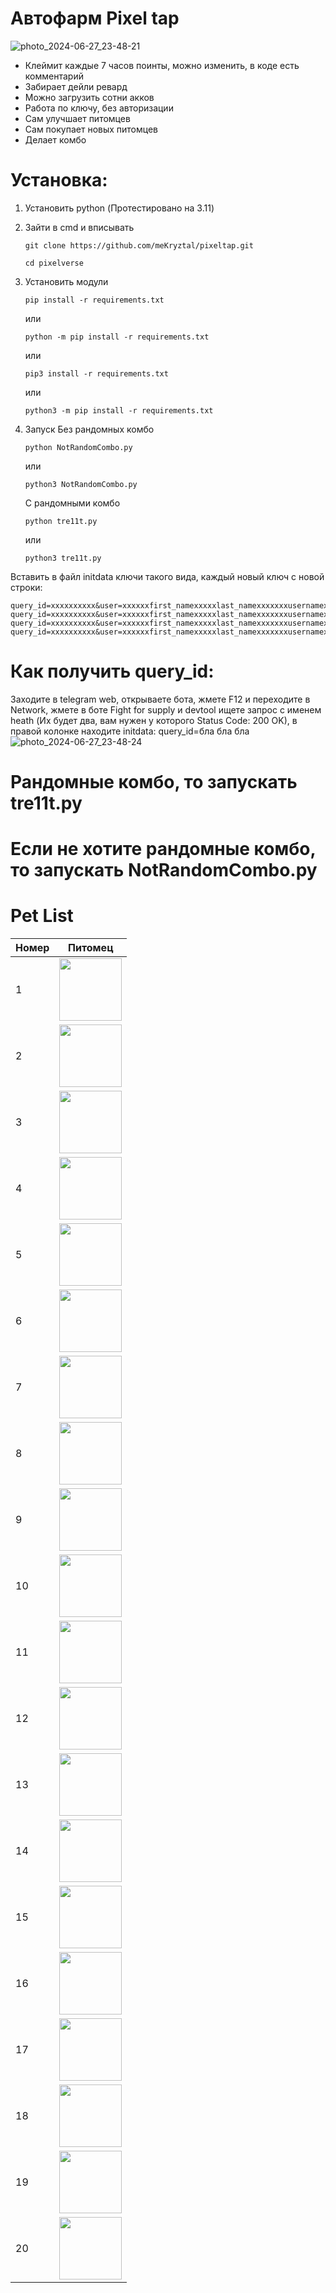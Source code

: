 # Автофарм Pixel tap
![photo_2024-06-27_23-48-21](https://github.com/meKryztal/pixeltap/assets/47853767/bd470927-bf60-4375-b4f2-13acc5f46d0a)

-  Клеймит каждые 7 часов поинты, можно изменить, в коде есть комментарий
-  Забирает дейли ревард
-  Можно загрузить сотни акков
-  Работа по ключу, без авторизации
-  Сам улучшает питомцев
-  Сам покупает новых питомцев
-  Делает комбо



# Установка:
1. Установить python (Протестировано на 3.11)

2. Зайти в cmd и вписывать
   ```
   git clone https://github.com/meKryztal/pixeltap.git
   ```
   ```
   cd pixelverse
   ```
3. Установить модули
   
   ```
   pip install -r requirements.txt
   ```

   или

   ```
   python -m pip install -r requirements.txt
   ```
   
   или
   
   ```
   pip3 install -r requirements.txt
   ```

   или

   ```
   python3 -m pip install -r requirements.txt
   ```

4. Запуск
   Без рандомных комбо
   ```
   python NotRandomCombo.py
   ```

   или

   ```
   python3 NotRandomCombo.py
   ```
   С рандомными комбо
   
   ```
   python tre11t.py
   ```

   или

   ```
   python3 tre11t.py
   ```

   
Вставить в файл initdata ключи такого вида, каждый новый ключ с новой строки:
   ```
   query_id=xxxxxxxxxx&user=xxxxxxfirst_namexxxxxlast_namexxxxxxxusernamexxxxxxxlanguage_codexxxxxxxallows_write_to_pmxxxxxxx&auth_date=xxxxxx&hash=xxxxxxx
   query_id=xxxxxxxxxx&user=xxxxxxfirst_namexxxxxlast_namexxxxxxxusernamexxxxxxxlanguage_codexxxxxxxallows_write_to_pmxxxxxxx&auth_date=xxxxxx&hash=xxxxxxx
   query_id=xxxxxxxxxx&user=xxxxxxfirst_namexxxxxlast_namexxxxxxxusernamexxxxxxxlanguage_codexxxxxxxallows_write_to_pmxxxxxxx&auth_date=xxxxxx&hash=xxxxxxx
   query_id=xxxxxxxxxx&user=xxxxxxfirst_namexxxxxlast_namexxxxxxxusernamexxxxxxxlanguage_codexxxxxxxallows_write_to_pmxxxxxxx&auth_date=xxxxxx&hash=xxxxxxx
   ```

# Как получить query_id:
Заходите в telegram web, открываете бота, жмете F12 и переходите в Network, жмете в боте Fight for supply и devtool ищете запрос с именем heath (Их будет два, вам нужен у которого Status Code: 200 OK), в правой колонке находите initdata: query_id=бла бла бла
![photo_2024-06-27_23-48-24](https://github.com/meKryztal/pixeltap/assets/47853767/9abd5c91-2acd-4991-b458-0b11c43f37fc)

# Рандомные комбо, то запускать tre11t.py
# Если не хотите рандомные комбо, то запускать NotRandomCombo.py

# Pet List
| Номер                               | Питомец                                                    |
| ---------------------------------- | ------------------------------------------------------------- |
| 1 | <img src="https://storage.googleapis.com/pixelverse-dev.appspot.com/1717749670570_1.png" width="100" height="100"> |
| 2 | <img src="https://storage.googleapis.com/pixelverse-dev.appspot.com/1717753602725_black_puma.png" width="100" height="100"> |
| 3 | <img src="https://storage.googleapis.com/pixelverse-dev.appspot.com/1717750211798_19.png" width="100" height="100"> |
| 4 | <img src="https://storage.googleapis.com/pixelverse-dev.appspot.com/1717750211795_16.png" width="100" height="100"> |
| 5 | <img src="https://storage.googleapis.com/pixelverse-dev.appspot.com/1717750072415_13.png" width="100" height="100"> |
| 6 | <img src="https://storage.googleapis.com/pixelverse-dev.appspot.com/1717750072416_15.png" width="100" height="100"> |
| 7 | <img src="https://storage.googleapis.com/pixelverse-dev.appspot.com/1717749670581_5.png" width="100" height="100"> |
| 8 | <img src="https://storage.googleapis.com/pixelverse-dev.appspot.com/1717749762365_8.png" width="100" height="100"> |
| 9 | <img src="https://storage.googleapis.com/pixelverse-dev.appspot.com/1717749670580_4.png" width="100" height="100"> |
| 10 | <img src="https://storage.googleapis.com/pixelverse-dev.appspot.com/1717750072415_14.png" width="100" height="100"> |
| 11 | <img src="https://storage.googleapis.com/pixelverse-dev.appspot.com/1717750072412_11.png" width="100" height="100"> |
| 12 | <img src="https://storage.googleapis.com/pixelverse-dev.appspot.com/1717750072414_12.png" width="100" height="100"> |
| 13 | <img src="https://storage.googleapis.com/pixelverse-dev.appspot.com/1717750211797_18.png" width="100" height="100"> |
| 14 | <img src="https://storage.googleapis.com/pixelverse-dev.appspot.com/1717749762363_6.png" width="100" height="100"> |
| 15 | <img src="https://storage.googleapis.com/pixelverse-dev.appspot.com/1717749762367_10.png" width="100" height="100"> |
| 16 | <img src="https://storage.googleapis.com/pixelverse-dev.appspot.com/1717750211796_17.png" width="100" height="100"> |
| 17 | <img src="https://storage.googleapis.com/pixelverse-dev.appspot.com/1717749670578_2.png" width="100" height="100"> |
| 18 | <img src="https://storage.googleapis.com/pixelverse-dev.appspot.com/1717749670579_3.png" width="100" height="100"> |
| 19 | <img src="https://storage.googleapis.com/pixelverse-dev.appspot.com/1717749762364_7.png" width="100" height="100"> |
| 20 | <img src="https://storage.googleapis.com/pixelverse-dev.appspot.com/1717749762366_9.png" width="100" height="100"> |
